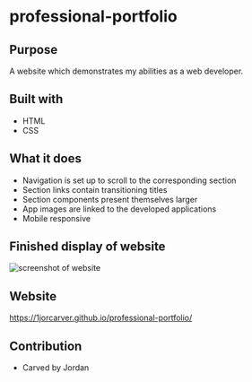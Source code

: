 # professional-portfolio

## Purpose
A website which demonstrates my abilities as a web developer. 

## Built with
* HTML
* CSS

## What it does
- Navigation is set up to scroll to the corresponding section
- Section links contain transitioning titles
- Section components present themselves larger
- App images are linked to the developed applications
- Mobile responsive

## Finished display of website
![screenshot of website](./images/portfolio-website-img.png)

## Website
 https://1jorcarver.github.io/professional-portfolio/

## Contribution
* Carved by Jordan